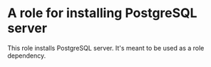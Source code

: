 # A role for installing PostgreSQL server

This role installs PostgreSQL server. It's meant to be used as a role
dependency.
